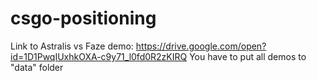 # csgo-positioning

Link to Astralis vs Faze demo: https://drive.google.com/open?id=1D1PwqIUxhkOXA-c9y71_l0fd0R2zKIRQ
You have to put all demos to "data" folder
